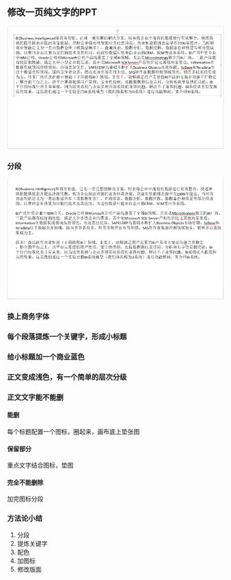 ## 修改一页纯文字的PPT

![image-20201014232110333](https://raw.githubusercontent.com/huxiaoning/img/master/20201014232112.png)

### 分段

![image-20201014232327557](https://raw.githubusercontent.com/huxiaoning/img/master/20201014232329.png)

### 换上商务字体

### 每个段落提炼一个关键字，形成小标题

### 给小标题加一个商业蓝色

### 正文变成浅色，有一个简单的层次分级

### 正文文字能不能删

#### 能删

每个标题配置一个图标，圈起来，画布底上垫张图

#### 保留部分

重点文字结合图标，垫图

#### 完全不能删除

加完图标分段







### 方法论小结

1. 分段
2. 提炼关键字
3. 配色
4. 加图标
5. 修改版面


